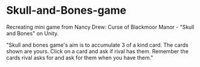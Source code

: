 # Skull-and-Bones-game
Recreating mini game from Nancy Drew: Curse of Blackmoor Manor - "Skull and Bones" on Unity.

"Skull and bones game's aim is to accumulate 3 of a kind card. The cards shown are yours. Click on a card and ask if rival has them. Remember the cards rival asks for and ask for them when you have them."
